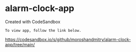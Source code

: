 # alarm-clock-app
Created with CodeSandbox


```
To view app, follow the link below.
```

<https://codesandbox.io/s/github/moroshandmitry/alarm-clock-app/tree/main/>
